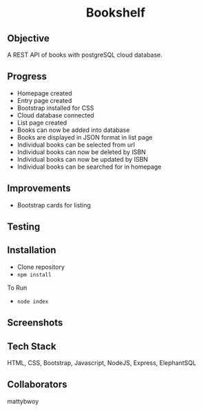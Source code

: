 <h1 align="center">

Bookshelf

</h1>

## Objective
A REST API of books with postgreSQL cloud database.


## Progress
- Homepage created
- Entry page created
- Bootstrap installed for CSS
- Cloud database connected 
- List page created
- Books can now be added into database
- Books are displayed in JSON format in list page
- Individual books can be selected from url
- Individual books can now be deleted by ISBN
- Individual books can now be updated by ISBN
- Individual books can be searched for in homepage

## Improvements
- Bootstrap cards for listing

## Testing

## Installation
- Clone repository
- `npm install`

To Run
- `node index`

## Screenshots

## Tech Stack
HTML, CSS, Bootstrap, Javascript, NodeJS, Express, ElephantSQL

## Collaborators
mattybwoy